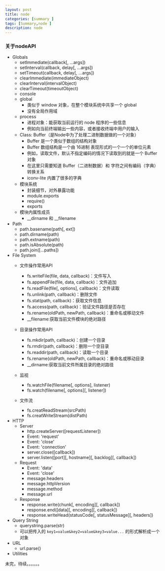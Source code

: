 ```yaml
---
layout: post
title: node
categories: [summary ]
tags: [Summary,node ]
description: node
---
```


### 关于nodeAPI

- Globals
  + setImmediate(callback[, ...args])
  + setInterval(callback, delay[, ...args])
  + setTimeout(callback, delay[, ...args])
  + clearImmediate(immediateObject)
  + clearInterval(intervalObject)
  + clearTimeout(timeoutObject)
  + console
  + global
     * 类似于 window 对象，在整个模块系统中共享一个 global
     * 没有全局作用域
  + process
     * 进程对象：能获取当前运行的 node 程序的一些信息
     * 例如向当前终端输出一些内容，或者接收终端中用户的输入
  + Class: Buffer（是Node中为了处理二进制数据做的一个对象）
     * Buffer 是一个类似于数组的结构对象
     * Buffer 数组结构是一个由 16进制 表现形式的一个一个的单位元素
     * 例如，读取文件，默认不指定编码的情况下读取到的就是一个 Buffer对象
     * 在这里只需要知道 Buffer（二进制数据）和 字符之间有编码（字典）转换关系
     * iconv-lite 内置了很多的字典
  + 模块系统
     * 封装细节，对外暴露功能
     * module.exports
     * require()
     * exports
  + 模块内属性成员
     * __dirname 和 __filename
- Path
  + path.basename(path[, ext])
  + path.dirname(path)
  + path.extname(path)
  + path.isAbsolute(path)
  + path.join([...paths])
- File System
    + 文件操作常用API
        * fs.writeFile(file, data, callback)：文件写入
        * fs.appendFile(file, data, callback)：文件追加
        * fs.readFile(file[, options], callback)：文件读取
        * fs.unlink(path, callback)：删除文件
        * fs.stat(path, callback)：获取文件信息
        * fs.access(path, callback)：验证文件路径是否存在
        * fs.rename(oldPath, newPath, callback)：重命名或移动文件
        * __filename:获取当前文件模块的绝对路径

    + 目录操作常用API
        * fs.mkdir(path, callback)：创建一个目录
        * fs.rmdir(path, callback)：删除一个空目录
        * fs.readdir(path, callback)：读取一个目录
        * fs.rename(oldPath, newPath, callback)：重命名或移动目录
        * __dirname:获取当前文件所属目录的绝对路径
    + 监视
       * fs.watchFile(filename[, options], listener)
       * fs.watch(filename[, options][, listener])
    + 文件流
        * fs.creatReadStream(srcPath)
        * fs.creatWriteStream(distPath)
- HTTP
  + Server
      * http.createServer([requestListener])
      * Event: 'request'
      * Event: 'close'
      * Event: 'connection'
      * server.close([callback])
      * server.listen([port][, hostname][, backlog][, callback])
  + Request
     * Event: 'data'
     * Event: 'close'
     * message.headers
     * message.httpVersion
     * message.method  
     * message.url
  + Response
     * response.write(chunk[, encoding][, callback])
     * response.end([data][, encoding][, callback])
     * response.writeHead(statusCode[, statusMessage][, headers])
- Query String
  + querystring.parse(str)
  + 可以把传入的 `key1=value&key2=value&key3=value...` 的形式解析成一个对象
- URL
  + url.parse()
- Utilities


未完，待续。。。。。。